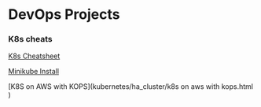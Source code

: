 # DevOps Projects


### K8s cheats

[K8s Cheatsheet](kubernetes/cheatsheet.md)

[Minikube Install](kubernetes/minikube.md)

[K8S on AWS with KOPS](kubernetes/ha_cluster/k8s on aws with kops.html )
